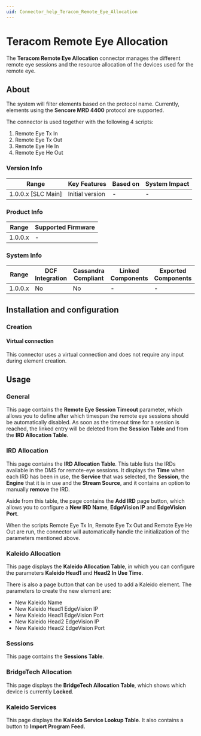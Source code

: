 ```yaml
---
uid: Connector_help_Teracom_Remote_Eye_Allocation
---
```


# Teracom Remote Eye Allocation

The **Teracom Remote Eye Allocation** connector manages the different remote eye sessions and the resource allocation of the devices used for the remote eye.

## About

The system will filter elements based on the protocol name. Currently, elements using the **Sencore MRD 4400** protocol are supported.

The connector is used together with the following 4 scripts:

1. Remote Eye Tx In
1. Remote Eye Tx Out
1. Remote Eye He In
1. Remote Eye He Out

### Version Info

| Range                | Key Features     | Based on     | System Impact     |
|----------------------|------------------|--------------|-------------------|
| 1.0.0.x [SLC Main]   | Initial version  | -            | -                 |

### Product Info

| Range     | Supported Firmware     |
|-----------|------------------------|
| 1.0.0.x   | -                      |

### System Info

| Range     | DCF Integration     | Cassandra Compliant     | Linked Components     | Exported Components     |
|-----------|---------------------|-------------------------|-----------------------|-------------------------|
| 1.0.0.x   | No                  | No                      | -                     | -                       |

## Installation and configuration

### Creation

#### Virtual connection

This connector uses a virtual connection and does not require any input during element creation.

## Usage

### General

This page contains the **Remote Eye Session Timeout** parameter, which allows you to define after which timespan the remote eye sessions should be automatically disabled.
As soon as the timeout time for a session is reached, the linked entry will be deleted from the **Session Table** and from the **IRD Allocation Table**.

### IRD Allocation

This page contains the **IRD Allocation Table**. This table lists the IRDs available in the DMS for remote-eye sessions. It displays the **Time** when each IRD has been in use, the **Service** that was selected, the **Session**, the **Engine** that it is in use and the **Stream Source**, and it contains an option to manually **remove** the IRD.

Aside from this table, the page contains the **Add IRD** page button, which allows you to configure a **New IRD Name**, **EdgeVision IP** and **EdgeVision Port**.

When the scripts Remote Eye Tx In, Remote Eye Tx Out and Remote Eye He Out are run, the connector will automatically handle the initialization of the parameters mentioned above.

### Kaleido Allocation

This page displays the **Kaleido Allocation Table**, in which you can configure the parameters **Kaleido Head1** and **Head2 In Use Time**.

There is also a page button that can be used to add a Kaleido element. The parameters to create the new element are:

- New Kaleido Name
- New Kaleido Head1 EdgeVision IP
- New Kaleido Head1 EdgeVision Port
- New Kaleido Head2 EdgeVision IP
- New Kaleido Head2 EdgeVision Port

### Sessions

This page contains the **Sessions Table**.

### BridgeTech Allocation

This page displays the **BridgeTech Allocation Table**, which shows which device is currently **Locked**.

### Kaleido Services

This page displays the **Kaleido Service Lookup Table**. It also contains a button to **Import Program Feed.**
